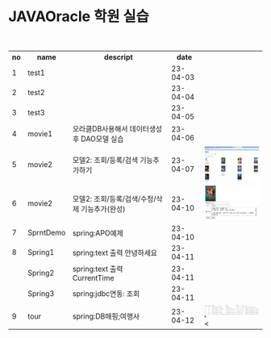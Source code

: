 
# JAVAOracle 학원 실습

<table>
  <tr><th>no</th><th>name</th><th>descript</th><th>date</th></tr>
  <tr><td>1</td><td>test1</td><td></td><td>23-04-03</td></tr>
  <tr><td>2</td><td>test2</td><td></td><td>23-04-04</td></tr>
  <tr><td>3</td><td>test3</td><td></td><td>23-04-05</td></tr>
  <tr><td>4</td><td>movie1</td><td>오라클DB사용해서 데이터생성후 DAO모델 실습</td><td>23-04-06</td></tr>
  <tr><td>5</td><td>movie2</td><td>모델2: 조회/등록/검색 기능추가하기</td><td>23-04-07</td><td><img src="output/0407.PNG" width="200px"></td></tr>
  <tr><td>6</td><td>movie2</td><td>모델2: 조회/등록/검색/수정/삭제 기능추가(완성)</td><td>23-04-10</td><td><img src="output/0410.PNG" width="200px"></td></tr>
  <tr><td>7</td><td>SprntDemo</td><td>spring:APO예제</td><td>23-04-10</td><td></td></tr>
  <tr col=3><td>8</td><td>Spring1</td><td>spring:text 출력 안녕하세요</td><td>23-04-11</td><td></td></tr>
  <tr><td></td><td>Spring2</td><td>spring:text 출력 CurrentTime</td><td>23-04-11</td><td></td></tr>
  <tr><td></td><td>Spring3</td><td>spring:jdbc연동: 조회</td><td>23-04-11</td><td></td></tr>
 <tr><td>9</td><td>tour</td><td>spring:DB매핑;여행사</td><td>23-04-12</td><td><img src="output/0412.PNG" width="200px"><</td></tr>
<br>




